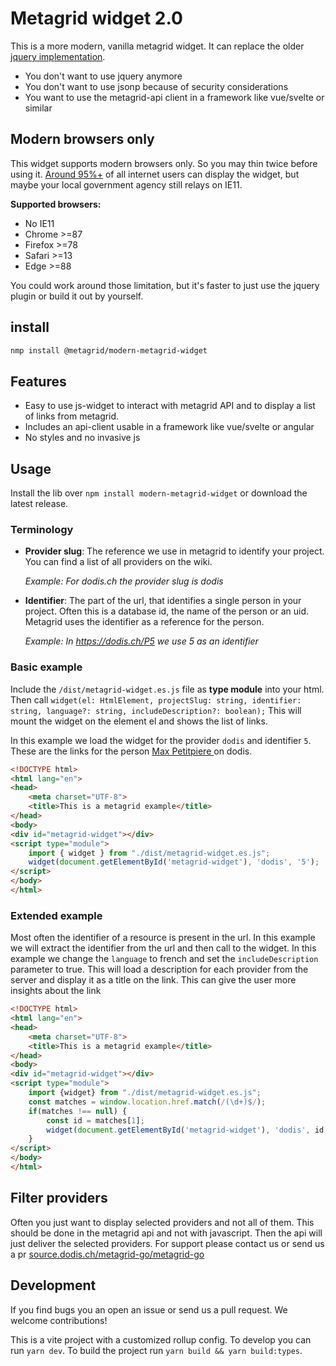 # Metagrid widget 2.0

This is a more modern, vanilla metagrid widget. It can replace the older [jquery implementation](https://github.com/metagridch/metagrid-jquery-widget). 

* You don't want to use jquery anymore
* You don't want to use jsonp because of security considerations
* You want to use the metagrid-api client in a framework like vue/svelte or similar

## Modern browsers only

This widget supports modern browsers only. So you may thin twice before using it. [Around 95%+](https://caniuse.com/es6-module-dynamic-import) of all internet users can display the widget, but maybe your local government agency still relays on IE11.

**Supported browsers:**
* No IE11
* Chrome >=87
* Firefox >=78
* Safari >=13
* Edge >=88

You could work around those limitation, but it's faster to just use the jquery plugin or build it out by yourself.

## install

```bash
nmp install @metagrid/modern-metagrid-widget
```

## Features

* Easy to use js-widget to interact with metagrid API and to display a list of links from metagrid.
* Includes an api-client usable in a framework like vue/svelte or angular
* No styles and no invasive js

## Usage

Install the lib over `npm install modern-metagrid-widget` or download the latest release.

### Terminology

* **Provider slug**: The reference we use in metagrid to identify your project. You can find a list of all providers on the wiki.

  _Example: For dodis.ch the provider slug is dodis_
* **Identifier**: The part of the url, that identifies a single person in your project. Often this is a database id, the name of the person or an uid. Metagrid uses the identifier as a reference for the person.

  _Example: In https://dodis.ch/P5 we use 5 as an identifier_


### Basic example

Include the `/dist/metagrid-widget.es.js` file as **type module** into your html. Then call `widget(el: HtmlElement, projectSlug: string, identifier: string, language?: string, includeDescription?: boolean);` This will mount the widget on the element el and shows the list of links.

In this example we load the widget for the provider `dodis` and identifier `5`. These are the links for the person [Max Petitpiere ](https://dodis.ch/P5) on dodis.

```html
<!DOCTYPE html>
<html lang="en">
<head>
    <meta charset="UTF-8">
    <title>This is a metagrid example</title>
</head>
<body>
<div id="metagrid-widget"></div>
<script type="module">
    import { widget } from "./dist/metagrid-widget.es.js";
    widget(document.getElementById('metagrid-widget'), 'dodis', '5');
</script>
</body>
</html>
```

### Extended example

Most often the identifier of a resource is present in the url. In this example we will extract the identifier from the url and then call to the widget. In this example we change the `language` to french and set the `includeDescription` parameter to true. This will load a description for each provider from the server and display it as a title on the link. This can give the user more insights about the link 

```html
<!DOCTYPE html>
<html lang="en">
<head>
    <meta charset="UTF-8">
    <title>This is a metagrid example</title>
</head>
<body>
<div id="metagrid-widget"></div>
<script type="module">
    import {widget} from "./dist/metagrid-widget.es.js";
    const matches = window.location.href.match(/(\d+)$/);
    if(matches !== null) {
        const id = matches[1];
        widget(document.getElementById('metagrid-widget'), 'dodis', id, 'fr', true);
    }
</script>
</body>
</html>
```


## Filter providers

Often you just want to display selected providers and not all of them. This should be done in the metagrid api and not with javascript. Then the api will just deliver the selected providers. For support please contact us or send us a pr [source.dodis.ch/metagrid-go/metagrid-go](https://source.dodis.ch/metagrid-go/metagrid-go/-/tree/master/pkg/provider)

## Development

If you find bugs you an open an issue or send us a pull request. We welcome contributions!

This is a vite project with a customized rollup config. To develop you can run `yarn dev`. To build the project run `yarn build && yarn build:types`. 
